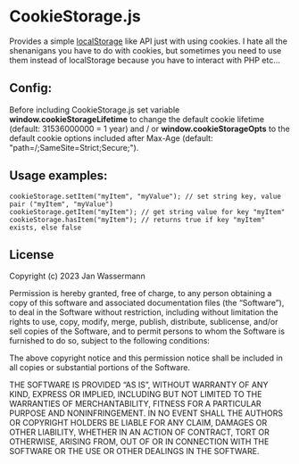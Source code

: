 # CookieStorage.js
Provides a simple [localStorage](https://developer.mozilla.org/en-US/docs/Web/API/Window/localStorage)
like API just with using cookies. I hate all the shenanigans you have to do with
cookies, but sometimes you need to use them instead of localStorage because you
have to interact with PHP etc...

## Config:
Before including CookieStorage.js set variable **window.cookieStorageLifetime**
to change the default cookie lifetime (default: 31536000000 = 1 year) and / or
**window.cookieStorageOpts** to the default cookie options included after
Max-Age (default: "path=/;SameSite=Strict;Secure;").

## Usage examples:

    cookieStorage.setItem("myItem", "myValue"); // set string key, value pair ("myItem", "myValue")
    cookieStorage.getItem("myItem"); // get string value for key "myItem"
    cookieStorage.hasItem("myItem"); // returns true if key "myItem" exists, else false

## License
Copyright (c) 2023 Jan Wassermann

Permission is hereby granted, free of charge, to any person obtaining a copy of
this software and associated documentation files (the “Software”), to deal in
the Software without restriction, including without limitation the rights to
use, copy, modify, merge, publish, distribute, sublicense, and/or sell copies of
the Software, and to permit persons to whom the Software is furnished to do so,
subject to the following conditions:

The above copyright notice and this permission notice shall be included in all
copies or substantial portions of the Software.

THE SOFTWARE IS PROVIDED “AS IS”, WITHOUT WARRANTY OF ANY KIND, EXPRESS OR
IMPLIED, INCLUDING BUT NOT LIMITED TO THE WARRANTIES OF MERCHANTABILITY, FITNESS
FOR A PARTICULAR PURPOSE AND NONINFRINGEMENT. IN NO EVENT SHALL THE AUTHORS OR
COPYRIGHT HOLDERS BE LIABLE FOR ANY CLAIM, DAMAGES OR OTHER LIABILITY, WHETHER
IN AN ACTION OF CONTRACT, TORT OR OTHERWISE, ARISING FROM, OUT OF OR IN
CONNECTION WITH THE SOFTWARE OR THE USE OR OTHER DEALINGS IN THE SOFTWARE.
